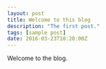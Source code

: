 ```yaml
---
layout: post
title: Welcome to this blog
description: "The first post."
tags: [sample post]
date: 2016-03-23T10:20:00Z
---
```


Welcome to the blog.